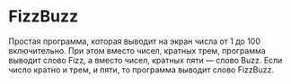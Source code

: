 # FizzBuzz

Простая программа, которая выводит на экран числа от 1 до 100 включительно. При этом вместо чисел, кратных трем, программа выводит слово Fizz, а вместо чисел, кратных пяти — слово Buzz. Если число кратно и трем, и пяти, то программа выводит слово FizzBuzz. 
